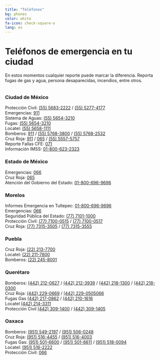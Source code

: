 ```yaml
---
title: "Teléfonos"
bg: phones
color: white
fa-icon: check-square-o
lang: es
---
```


# Teléfonos de emergencia en tu ciudad

En estos momentos cualquier reporte puede marcar la diferencia. Reporta fugas de gas y agua, persona desaparecidas, incendios, entre otros.

<div class="row">
  <div class="column half">
    <h3>Ciudad de México</h3>
    Protección Civil: <a href="tel:5556832222">(55) 5683-2222</a> / <a href="tel:5552774177">(55) 5277-4177</a><br />
    Emergencias: <a href="tel:911">911</a><br />
    Sistema de Aguas: <a href="tel:5556543210">(55) 5654-3210</a><br />
    Fugas: <a href="tel:5556543210">(55) 5654-3210</a><br />
    Locatel: <a href="tel:5556581111">(55) 5658-1111</a><br />
    Bomberos: <a href="tel:911">911</a> / <a href="tel:5557683800">(55) 5768-3800</a> / <a href="tel:5557682532">(55) 5768-2532</a><br />
    Cruz Roja: <a href="tel:911">911</a> / <a href="tel:065">065</a> / <a href="tel:5555575757">(55) 5557-5757</a><br />
    Reporte Fallas CFE: <a href="tel:071">071</a><br />
    Información IMSS: <a href="tel:018006232323">01-800-623-2323</a>
  </div>
  <div class="column half">
    <h3>Estado de México</h3>
    Emergencias: <a href="tel:066">066</a><br />
    Cruz Roja: <a href="tel:065">065</a><br />
    Atención del Gobierno del Estado: <a href="tel:018006969696">01-800-696-9696</a>
  </div>
</div>
<div class="row">
  <div class="column half">
    <h3>Morelos</h3>
    Informes Emergencia en Tultepec: <a href="tel:018006969696">01-800-696-9696</a><br />
    Emergencias: <a href="tel:066">066</a><br />
    Seguridad Pública del Estado: <a href="tel:7771011000">(77) 7101-1000</a><br />
    Protección Civil: <a href="tel:7771000515">(77) 7100-0515</a> / <a href="tel:7771000517">(77) 7100-0517</a><br />
    Cruz Roja: <a href="tel:7773153505">(77) 7315-3505</a> / <a href="tel:7773153555">(77) 7315-3555</a>
  </div>
  <div class="column half">
    <h3>Puebla</h3>
    Cruz Roja: <a href="tel:222137700">(22) 213-7700</a><br />
    Locatel: <a href="tel:222117800">(22) 211-7800</a><br />
    Bomberos: <a href="tel:222458001">(22) 245-8001</a>
  </div>
</div>
<div class="row">
  <div class="column half">
    <h3>Querétaro</h3>
    Bomberos: <a href="tel:4422120627">(442) 212-0627</a> / <a href="tel:4422123939">(442) 212-3939</a> / <a href="tel:4422181300">(442) 218-1300</a> / <a href="tel:4422180300">(442) 218-0300</a><br />
    Cruz Roja: <a href="tel:4422290669">(442) 229-0669</a> / <a href="tel:4422290505066">(442) 229-0505066</a><br />
    Fugas Gas <a href="tel:4422170862">(442) 217-0862</a> / <a href="tel:4422101616">(442) 210-1616</a><br />
    Locatel <a href="tel:4422143311">(442) 214-3311</a><br />
    Protección Civil <a href="tel:4423091400">(442) 309-1400</a> / <a href="tel:4423091405">(442) 309-1405</a>
  </div>
  <div class="column half">
    <h3>Oaxaca</h3>
    Bomberos: <a href="tel:9515492197">(951) 549-2197</a> / <a href="tel:9515060248">(951) 506-0248</a><br />
    Cruz Roja: <a href="tel:9515164455">(951) 516-4455</a> / <a href="tel:9515164003">(951) 516-4003</a><br />
    Fugas Gas: <a href="tel:9515016600">(951) 501-6600</a> / <a href="tel:9515016611">(951) 501-6611</a> / <a href="tel:9515180094">(951) 518-0094</a><br />
    Locatel: <a href="tel:9515162222">(951) 516-2222</a><br />
    Protección Civil: <a href="tel:066">066</a>
  </div>
</div>
